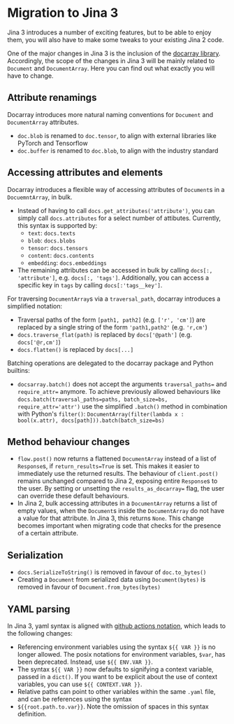 # Migration to Jina 3

Jina 3 introduces a number of exciting features, but to be able to enjoy them, you will also have to make some
tweaks to your existing Jina 2 code.

One of the major changes in Jina 3 is the inclusion of the [docarray library](https://docarray.jina.ai/).
Accordingly, the scope of the changes in Jina 3 will be mainly related to `Document` and `DocumentArray`.
Here you can find out what exactly you will have to change.

## Attribute renamings

Docarray introduces more natural naming conventions for `Document` and `DocumentArray` attributes.

- `doc.blob` is renamed to `doc.tensor`, to align with external libraries like PyTorch and Tensorflow
- `doc.buffer` is renamed to `doc.blob`, to align with the industry standard

## Accessing attributes and elements

Docarray introduces a flexible way of accessing attributes of `Document`s in a `DocuemntArray`, in bulk.
- Instead of having to call `docs.get_attributes('attribute')`, you can simply call `docs.attributes` for
  a select number of attibutes. Currently, this syntax is supported by:
  - `text`: `docs.texts`
  - `blob`: `docs.blobs`
  - `tensor`: `docs.tensors`
  - `content`: `docs.contents`
  - `embedding`: `docs.embeddings`
- The remaining attributes can be accessed in bulk by calling `docs[:, 'attribute']`, e.g. `docs[:, 'tags']`.
  Additionally, you can access a specific key in `tags` by calling `docs[:'tags__key']`.

For traversing `DocumentArray`s via a `traversal_path`, docarray introduces a simplified notation:

- Traversal paths of the form `[path1, path2]` (e.g. `['r', 'cm']`) are replaced by a single string of the form
`'path1,path2'` (e.g. `'r,cm'`)
- `docs.traverse_flat(path)` is replaced by `docs['@path']` (e.g. `docs['@r,cm']`)
- `docs.flatten()` is replaced by `docs[...]`

Batching operations are delegated to the docarray package and Python builtins:

- `docsarray.batch()` does not accept the arguments `traversal_paths=` and `require_attr=` anymore.
To achieve previously allowed behaviours like `docs.batch(traversal_paths=paths, batch_size=bs, require_attr='attr')`
use the simplified `.batch()` method in combination with Python's `filter()`:
`DocumentArray(filter(lambda x : bool(x.attr), docs[path])).batch(batch_size=bs)`

## Method behaviour changes

- `flow.post()` now returns a flattened `DocumentArray` instead of a list of `Response`s, if `return_results=True` is
set. This makes it easier to immediately use the returned results. The behaviour of `client.post()` remains unchanged
compared to Jina 2, exposing entire `Response`s to the user. By setting or unsetting the `results_as_docarray=` flag,
the user can override these default behaviours.
- In Jina 2, bulk accessing attributes in a `DocumentArray` returns a list of empty values, when the `Document`s
inside the `DocumentArray` do not have a value for that attribute. In Jina 3, this returns `None`. This change becomes
important when migrating code that checks for the presence of a certain attribute.


## Serialization

- `docs.SerializeToString()` is removed in favour of `doc.to_bytes()`
- Creating a `Document` from serialized data using `Document(bytes)` is removed in favour of
`Document.from_bytes(bytes)`


## YAML parsing

In Jina 3, yaml syntax is aligned with [github actions notation](https://docs.github.com/en/actions/learn-github-actions/environment-variables),
which leads to the following changes:

- Referencing environment variables using the syntax `${{ VAR }}` is no longer allowed. The posix notations for
environment variables, `$var`, has been deprecated. Instead, use `${{ ENV.VAR }}`.
- The syntax `${{ VAR }}` now defaults to signifying a context variable, passed in a `dict()`. If you want to be explicit
about the use of context variables, you can use `${{ CONTEXT.VAR }}`.
- Relative paths can point to other variables within the same `.yaml` file, and can be references using the syntax
- `${{root.path.to.var}}`. Note the omission of spaces in this syntax definition.